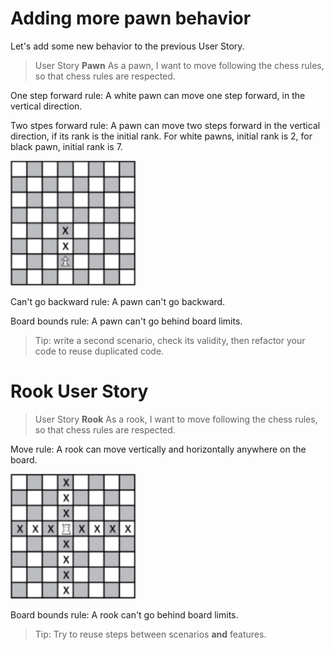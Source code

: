 # Adding more pawn behavior

Let's add some new behavior to the previous User Story.

>User Story **Pawn**
As a pawn, I want to move following the chess rules, so that chess rules are respected.

One step forward rule: A white pawn can move one step forward, in the vertical direction.

Two stpes forward rule: A pawn can move two steps forward in the vertical direction, if its rank is the initial rank. For white pawns, initial rank is 2, for black pawn, initial rank is 7.

<img src='Images/Pawn-2.png' width='200px'>

Can't go backward rule: A pawn can't go backward.

Board bounds rule: A pawn can't go behind board limits.


> Tip: write a second scenario, check its validity, then refactor your code to reuse duplicated code.

# Rook User Story

>User Story **Rook**
As a rook, I want to move following the chess rules, so that chess rules are respected.

Move rule: A rook can move vertically and horizontally anywhere on the board.

<img src='Images/Rook.png' width='200px'>

Board bounds rule: A rook can't go behind board limits.

> Tip: Try to reuse steps between scenarios **and** features.